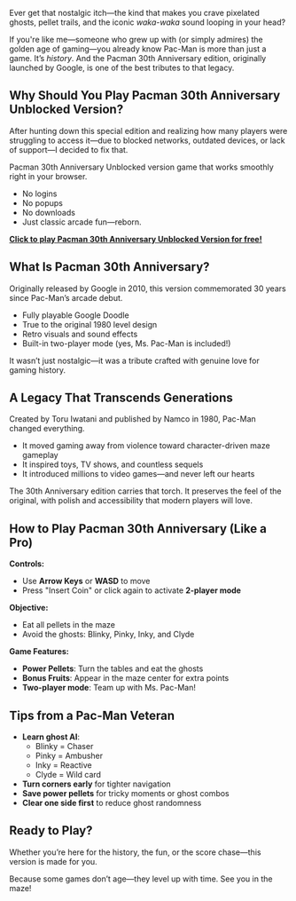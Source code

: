 Ever get that nostalgic itch—the kind that makes you crave pixelated ghosts, pellet trails, and the iconic *waka-waka* sound looping in your head?

If you're like me—someone who grew up with (or simply admires) the golden age of gaming—you already know Pac-Man is more than just a game. It’s *history*. And the Pacman 30th Anniversary edition, originally launched by Google, is one of the best tributes to that legacy.

## Why Should You Play Pacman 30th Anniversary Unblocked Version?

After hunting down this special edition and realizing how many players were struggling to access it—due to blocked networks, outdated devices, or lack of support—I decided to fix that.

Pacman 30th Anniversary Unblocked version game that works smoothly right in your browser.

- No logins
- No popups  
- No downloads  
- Just classic arcade fun—reborn.

**[Click to play Pacman 30th Anniversary Unblocked Version for free!](https://1kb.link/tGeMO0)**

## What Is Pacman 30th Anniversary?

Originally released by Google in 2010, this version commemorated 30 years since Pac-Man’s arcade debut.

- Fully playable Google Doodle
- True to the original 1980 level design
- Retro visuals and sound effects
- Built-in two-player mode (yes, Ms. Pac-Man is included!)

It wasn’t just nostalgic—it was a tribute crafted with genuine love for gaming history.

## A Legacy That Transcends Generations

Created by Toru Iwatani and published by Namco in 1980, Pac-Man changed everything.

- It moved gaming away from violence toward character-driven maze gameplay
- It inspired toys, TV shows, and countless sequels
- It introduced millions to video games—and never left our hearts

The 30th Anniversary edition carries that torch. It preserves the feel of the original, with polish and accessibility that modern players will love.

## How to Play Pacman 30th Anniversary (Like a Pro)

**Controls:**
- Use **Arrow Keys** or **WASD** to move
- Press "Insert Coin" or click again to activate **2-player mode**

**Objective:**
- Eat all pellets in the maze
- Avoid the ghosts: Blinky, Pinky, Inky, and Clyde

**Game Features:**
- **Power Pellets**: Turn the tables and eat the ghosts
- **Bonus Fruits**: Appear in the maze center for extra points
- **Two-player mode**: Team up with Ms. Pac-Man!

## Tips from a Pac-Man Veteran

- **Learn ghost AI**:  
  - Blinky = Chaser  
  - Pinky = Ambusher  
  - Inky = Reactive  
  - Clyde = Wild card  
- **Turn corners early** for tighter navigation
- **Save power pellets** for tricky moments or ghost combos
- **Clear one side first** to reduce ghost randomness

## Ready to Play?

Whether you’re here for the history, the fun, or the score chase—this version is made for you.

Because some games don’t age—they level up with time. See you in the maze!
